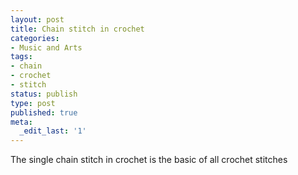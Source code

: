 ```yaml
---
layout: post
title: Chain stitch in crochet
categories:
- Music and Arts
tags:
- chain
- crochet
- stitch
status: publish
type: post
published: true
meta:
  _edit_last: '1'
---
```

The single chain stitch in crochet is the basic of all crochet stitches

